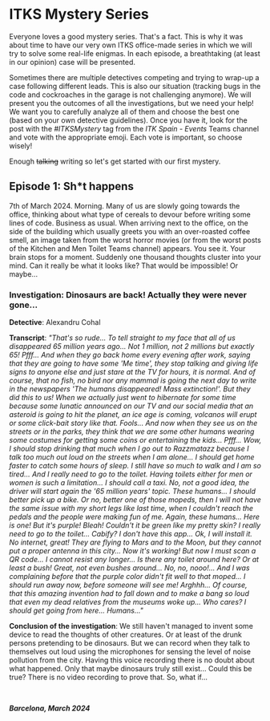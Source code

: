 &nbsp;

# ITKS Mystery Series

Everyone loves a good mystery series. That's a fact. This is why it was about time to have our very own ITKS office-made series in which we will try to solve some real-life enigmas. In each episode, a breathtaking (at least in our opinion) case will be presented. 

Sometimes there are multiple detectives competing and trying to wrap-up a case following different leads. This is also our situation (tracking bugs in the code and cockroaches in the garage is not challenging anymore). We will present you the outcomes of all the investigations, but we need your help! We want you to carefully analyze all of them and choose the best one (based on your own detective guidelines). Once you have it, look for the post with the _#ITKSMystery_ tag from the _ITK Spain - Events_ Teams channel and vote with the appropriate emoji. Each vote is important, so choose wisely! 

Enough <s>talking</s> writing so let's get started with our first mystery.

## Episode 1: Sh*t happens

7th of March 2024. Morning. Many of us are slowly going towards the office, thinking about what type of cereals to devour before writing some lines of code. Business as usual. When arriving next to the office, on the side of the building which usually greets you with an over-roasted coffee smell, an image taken from the worst horror movies (or from the worst posts of the Kitchen and Men Toilet Teams channel) appears. You see it. Your brain stops for a moment. Suddenly one thousand thoughts cluster into your mind. Can it really be what it looks like? That would be impossible! Or maybe...   

### Investigation: Dinosaurs are back! Actually they were never gone...

**Detective**: Alexandru Cohal

**Transcript**: _"That's so rude... To tell straight to my face that all of us disappeared 65 million years ago... Not 1 million, not 2 millions but exactly 65! Pfff... And when they go back home every evening after work, saying that they are going to have some 'Me time', they stop talking and giving life signs to anyone else and just stare at the TV for hours, it is normal. And of course, that no fish, no bird nor any mammal is going the next day to write in the newspapers 'The humans disappeared! Mass extinction!'. But they did this to us! When we actually just went to hibernate for some time because some lunatic announced on our TV and our social media that an asteroid is going to hit the planet, an ice age is coming, volcanos will erupt or some click-bait story like that. Fools... And now when they see us on the streets or in the parks, they think that we are some other humans wearing some costumes for getting some coins or entertaining the kids... Pfff... Wow, I should stop drinking that much when I go out to Razzmatazz because I talk too much out loud on the streets when I am alone... I should get home faster to catch some hours of sleep. I still have so much to walk and I am so tired... And I really need to go to the toilet. Having toilets either for men or women is such a limitation... I should call a taxi. No, not a good idea, the driver will start again the '65 million years' topic. These humans... I should better pick up a bike. Or no, better one of those mopeds, then I will not have the same issue with my short legs like last time, when I couldn't reach the pedals and the people were making fun of me. Again, these humans... Here is one! But it's purple! Bleah! Couldn't it be green like my pretty skin? I really need to go to the toilet... Cabify? I don't have this app... Ok, I will install it. No internet, great! They are flying to Mars and to the Moon, but they cannot put a proper antenna in this city... Now it's working! But now I must scan a QR code... I cannot resist any longer... Is there any toilet around here? Or at least a bush! Great, not even bushes around... No, no, nooo!... And I was complaining before that the purple color didn't fit well to that moped... I should run away now, before someone will see me! Arghhh... Of course, that this amazing invention had to fall down and to make a bang so loud that even my dead relatives from the museums woke up... Who cares? I should get going from here... Humans..."_

**Conclusion of the investigation**: We still haven't managed to invent some device to read the thoughts of other creatures. Or at least of the drunk persons pretending to be dinosaurs. But we can record when they talk to themselves out loud using the microphones for sensing the level of noise pollution from the city. Having this voice recording there is no doubt about what happened. Only that maybe dinosaurs truly still exist... Could this be true? There is no video recording to prove that. So, what if...

&nbsp;

***Barcelona, March 2024*** 
